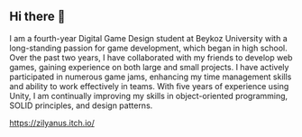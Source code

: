 ## Hi there 👋

I am a fourth-year Digital Game Design student at Beykoz University with a long-standing passion for game development, which began in high school. Over the past two years, I have collaborated with my friends to develop web games, gaining experience on both large and small projects. I have actively participated in numerous game jams, enhancing my time management skills and ability to work effectively in teams. With five years of experience using Unity, I am continually improving my skills in object-oriented programming, SOLID principles, and design patterns.

https://zilyanus.itch.io/

<!--
**Zilyanus/Zilyanus** is a ✨ _special_ ✨ repository because its `README.md` (this file) appears on your GitHub profile.

Here are some ideas to get you started:

- 🔭 I’m currently working on ...
- 🌱 I’m currently learning ...
- 👯 I’m looking to collaborate on ...
- 🤔 I’m looking for help with ...
- 💬 Ask me about ...
- 📫 How to reach me: ...
- 😄 Pronouns: ...
- ⚡ Fun fact: ...
-->
